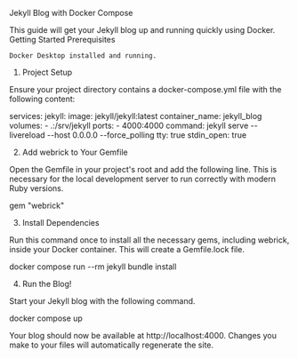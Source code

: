Jekyll Blog with Docker Compose

This guide will get your Jekyll blog up and running quickly using Docker.
Getting Started
Prerequisites

    Docker Desktop installed and running.

1. Project Setup

Ensure your project directory contains a docker-compose.yml file with the following content:

services:
  jekyll:
    image: jekyll/jekyll:latest
    container_name: jekyll_blog
    volumes:
      - .:/srv/jekyll
    ports:
      - 4000:4000
    command: jekyll serve --livereload --host 0.0.0.0 --force_polling
    tty: true
    stdin_open: true

2. Add webrick to Your Gemfile

Open the Gemfile in your project's root and add the following line. This is necessary for the local development server to run correctly with modern Ruby versions.

gem "webrick"

3. Install Dependencies

Run this command once to install all the necessary gems, including webrick, inside your Docker container. This will create a Gemfile.lock file.

docker compose run --rm jekyll bundle install

4. Run the Blog!

Start your Jekyll blog with the following command.

docker compose up

Your blog should now be available at http://localhost:4000. Changes you make to your files will automatically regenerate the site.

